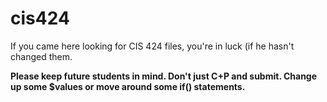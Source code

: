 # cis424
If you came here looking for CIS 424 files, you're in luck (if he hasn't changed them.


**Please keep future students in mind. Don't just C+P and submit. Change up some $values or move around some if() statements.**
